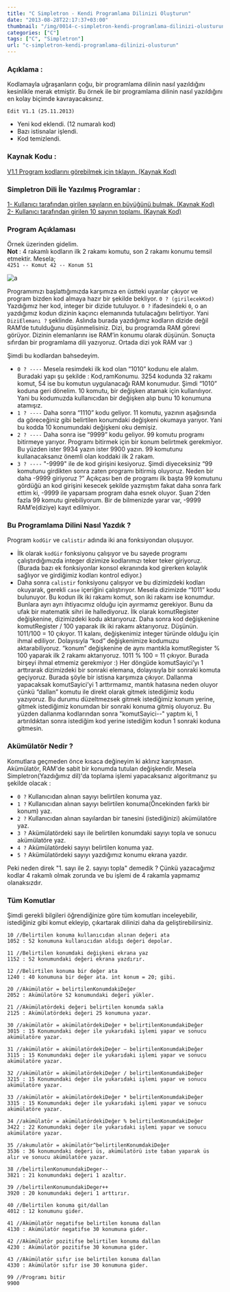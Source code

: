```yaml
---
title: "C Simpletron - Kendi Programlama Dilinizi Oluşturun"
date: "2013-08-28T22:17:37+03:00"
thumbnail: "/img/0014-c-simpletron-kendi-programlama-dilinizi-olusturun.png"
categories: ["C"]
tags: ["C", "Simpletron"]
url: "c-simpletron-kendi-programlama-dilinizi-olusturun"
---
```


### Açıklama :

Kodlamayla uğraşanların çoğu, bir programlama dilinin nasıl yazıldığını kesinlikle merak etmiştir. Bu örnek ile bir programlama dilinin nasıl yazıldığını en kolay biçimde kavrayacaksınız.

`Edit V1.1 (25.11.2013)` <br>
* Yeni kod eklendi. (12 numaralı kod) <br>
* Bazı istisnalar işlendi. <br>
* Kod temizlendi. <br>


### Kaynak Kodu :

[V1.1 Program kodlarını görebilmek için tıklayın. (Kaynak Kod)</a>](https://github.com/furkantokac/Simpletron/blob/master/src/simpletron.c)


### Simpletron Dili İle Yazılmış Programlar :

[1- Kullanıcı tarafından girilen sayıların en büyüğünü bulmak. (Kaynak Kod)](http://furkantokac.com/simpletron-en-buyuk-sayi/) </br>
[2- Kullanıcı tarafından girilen 10 sayının toplamı. (Kaynak Kod)](http://furkantokac.com/simpletron-10-degerin-toplami/)


### Program Açıklaması

Örnek üzerinden gidelim. <br>
**Not** : 4 rakamlı kodların ilk 2 rakamı komutu, son 2 rakamı konumu temsil etmektir. Mesela; <br>
`4251 -- Komut 42 -- Konum 51`

![a](/img/0014-c-simpletron-kendi-programlama-dilinizi-olusturun-1.png)

Programımızı başlattığımızda karşımıza en üstteki uyarılar çıkıyor ve program bizden kod almaya hazır bir şekilde bekliyor. `0 ? (girilecekKod)` Yazdığımız her kod, integer bir dizide tutuluyor. `0 ?` ifadesindeki `0`, o an yazdığımız kodun dizinin kaçıncı elemanında tutulacağını belirtiyor. Yani `DiziElemanı ?` şeklinde. Aslında burada yazdığımız kodların dizide değil RAM’de tutulduğunu düşünmelisiniz. Dizi, bu programda RAM görevi görüyor. Dizinin elemanlarını ise RAM’in konumu olarak düşünün. Sonuçta sıfırdan bir programlama dili yazıyoruz. Ortada dizi yok RAM var :)

Şimdi bu kodlardan bahsedeyim.

* `0 ? ----` Mesela resimdeki ilk kod olan “1010” kodunu ele alalım. Buradaki yapı şu şekilde : Kod,ramKonumu. 3254 kodunda 32 rakamı komut, 54 ise bu komutun uygulanacağı RAM konumudur. Şimdi “1010” koduna geri dönelim. 10 komutu, bir değişken atamak için kullanılıyor. Yani bu kodumuzda kullanıcıdan bir değişken alıp bunu 10 konumuna atamışız.
* `1 ? ----` Daha sonra “1110” kodu geliyor. 11 komutu, yazının aşağısında da göreceğiniz gibi belirtilen konumdaki değişkeni okumaya yarıyor. Yani bu kodda 10 konumundaki değişkeni oku demişiz.
* `2 ? ----` Daha sonra ise “9999” kodu geliyor. 99 komutu programı bitirmeye yarıyor. Programı bitirmek için bir konum belirtmek gerekmiyor. Bu yüzden ister 9934 yazın ister 9900 yazın. 99 komutunu kullanacaksanız önemli olan koddaki ilk 2 rakam.
* `3 ? ----` "-9999" ile de kod girişini kesiyoruz. Şimdi diyeceksiniz “99 komutunu girdikten sonra zaten programı bitirmiş oluyoruz. Neden bir daha -9999 giriyoruz ?” Açıkçası ben de programı ilk başta 99 komutunu gördüğü an kod girişini kesecek şekilde yazmıştım fakat daha sonra fark ettim ki, -9999 ile yaparsam program daha esnek oluyor. Şuan 2’den fazla 99 komutu girebiliyorum. Bir de bilmenizde yarar var, -9999 RAM’e(diziye) kayıt edilmiyor.


### Bu Programlama Dilini Nasıl Yazdık ?

Program `kodGir` ve `calistir` adında iki ana fonksiyondan oluşuyor.

- İlk olarak `kodGir` fonksiyonu çalışıyor ve bu sayede programı çalıştırdığımızda integer dizimize kodlarımızı teker teker giriyoruz. (Burada bazı ek fonksiyonlar konsol ekranında kod girerken kolaylık sağlıyor ve girdiğimiz kodları kontrol ediyor.)
- Daha sonra `calistir` fonksiyonu çalışıyor ve bu dizimizdeki kodları okuyarak, gerekli `case` içeriğini çalıştırıyor. Mesela dizimizde “1011” kodu bulunuyor. Bu kodun ilk iki rakamı komut, son iki rakamı ise konumdur. Bunlara ayrı ayrı ihtiyacımız olduğu için ayırmamız gerekiyor. Bunu da ufak bir matematik sihri ile hallediyoruz. İlk olarak komutRegister değişkenine, dizimizdeki kodu aktarıyoruz. Daha sonra kod değişkenine komutRegister / 100 yaparak ilk iki rakamı aktarıyoruz. Düşünün. 1011/100 = 10 çıkıyor. 11 kalanı, değişkenimiz integer türünde olduğu için ihmal ediliyor. Dolayısıyla “kod” değişkenimize kodumuzu aktarabiliyoruz. “konum” değişkenine de aynı mantıkla komutRegister % 100 yaparak ilk 2 rakamı aktarıyoruz. 1011 % 100 = 11 çıkıyor. Burada birşeyi ihmal etmemiz gerekmiyor :) Her döngüde komutSayici’yı 1 arttırarak dizimizdeki bir sonraki elemana, dolayısıyla bir sonraki komuta geçiyoruz. Burada şöyle bir istisna karşımıza çıkıyor. Dallanma yapacaksak komutSayici’yi 1 arttırmamız, mantık hatasına neden oluyor çünkü “dallan” komutu ile direkt olarak gitmek istediğimiz kodu yazıyoruz. Bu durumu düzeltmezsek gitmek istediğimiz konum yerine, gitmek istediğimiz konumdan bir sonraki konuma gitmiş oluyoruz. Bu yüzden dallanma kodlarından sonra "komutSayici--" yaptım ki, 1 artırıldıktan sonra istediğim kod yerine istediğim kodun 1 sonraki koduna gitmesin.


### Akümülatör Nedir ?

Komutlara geçmeden önce kısaca değineyim ki aklınız karışmasın.
Akümülatör, RAM'de sabit bir konumda tutulan değişkendir. Mesela Simpletron(Yazdığımız dil)'da toplama işlemi yapacaksanız algoritmanız şu şekilde olacak :

* `0 ?` Kullanıcıdan alınan sayıyı belirtilen konuma yaz.
* `1 ?` Kullanıcıdan alınan sayıyı belirtilen konuma(Öncekinden farklı bir konum) yaz.
* `2 ?` Kullanıcıdan alınan sayılardan bir tanesini (istediğinizi) akümülatöre yaz.
* `3 ?` Akümülatördeki sayı ile belirtilen konumdaki sayıyı topla ve sonucu akümülatöre yaz.
* `4 ?` Akümülatördeki sayıyı belirtilen konuma yaz.
* `5 ?` Akümülatördeki sayıyı yazdığımız konumu ekrana yazdır.

Peki neden direk "1. sayı ile 2. sayıyı topla" demedik ? Çünkü yazacağımız kodlar 4 rakamlı olmak zorunda ve bu işlemi de 4 rakamla yapmamız olanaksızdır.


### Tüm Komutlar

Şimdi gerekli bilgileri öğrendiğinize göre tüm komutları inceleyebilir, istediğiniz gibi komut ekleyip, çıkartarak dilinizi daha da geliştirebilirsiniz.

```
10 //Belirtilen konuma kullanıcıdan alınan değeri ata
1052 : 52 konumuna kullanıcıdan aldığı değeri depolar.

11 //Belirtilen konumdaki değişkeni ekrana yaz
1152 : 52 konumundaki değeri ekrana yazdırır.

12 //Belirtilen konuma bir değer ata
1240 : 40 konumuna bir değer ata. int konum = 20; gibi.

20 //Akümülatör = belirtilenKonumdakiDeğer
2052 : Akümülatöre 52 konumundaki değeri yükler.

21 //Akümülatördeki değeri belirtilen konumda sakla
2125 : Akümülatördeki değeri 25 konumuna yazar.

30 //akümülatör = akümülatördekiDeğer + belirtilenKonumdakiDeğer
3015 : 15 Konumundaki değer ile yukarıdaki işlemi yapar ve sonucu akümülatöre yazar.

31 //akümülatör = akümülatördekiDeğer – belirtilenKonumdakiDeğer
3115 : 15 Konumundaki değer ile yukarıdaki işlemi yapar ve sonucu akümülatöre yazar.

32 //akümülatör = akümülatördekiDeğer / belirtilenKonumdakiDeğer
3215 : 15 Konumundaki değer ile yukarıdaki işlemi yapar ve sonucu akümülatöre yazar.

33 //akümülatör = akümülatördekiDeğer * belirtilenKonumdakiDeğer
3315 : 15 Konumundaki değer ile yukarıdaki işlemi yapar ve sonucu akümülatöre yazar.

34 //akümülatör = akümülatördekiDeğer % belirtilenKonumdakiDeğer
3422 : 22 Konumundaki değer ile yukarıdaki işlemi yapar ve sonucu akümülatöre yazar.

35 //akumulatör = akümülatör^belirtilenKonumdakiDeğer
3536 : 36 konumundaki değeri üs, akümülatörü iste taban yaparak üs alır ve sonucu akümülatöre yazar.

38 //belirtilenKonumundakiDeger--
3821 : 21 konumundaki değeri 1 azaltır.

39 //belirtilenKonumundakiDeger++
3920 : 20 konumundaki değeri 1 arttırır.

40 //Belirtilen konuma git/dallan
4012 : 12 konumunu gider.

41 //Akümülatör negatifse belirtilen konuma dallan
4130 : Akümülatör negatifse 30 konumuna gider.

42 //Akümülatör pozitifse belirtilen konuma dallan
4230 : Akümülatör pozitifse 30 konumuna gider.

43 //Akümülatör sıfır ise belirtilen konuma dallan
4330 : Akümülatör sıfır ise 30 konumuna gider.

99 //Programı bitir
9900
```
